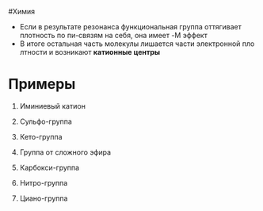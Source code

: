 #Химия 
 - Если в результате резонанса функциональная группа оттягивает плотность по пи-связям на себя, она имеет -M эффект
 - В итоге остальная часть молекулы лишается части электронной пло лтности и возникают **катионные центры**
# Примеры
1. Иминиевый катион
2. Сульфо-группа
3. Кето-группа

1. Группа от сложного эфира
2. Карбокси-группа
3. Нитро-группа
4. Циано-группа